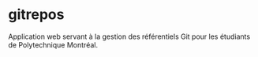 gitrepos
========

Application web servant à la gestion des référentiels Git pour les étudiants de Polytechnique Montréal.